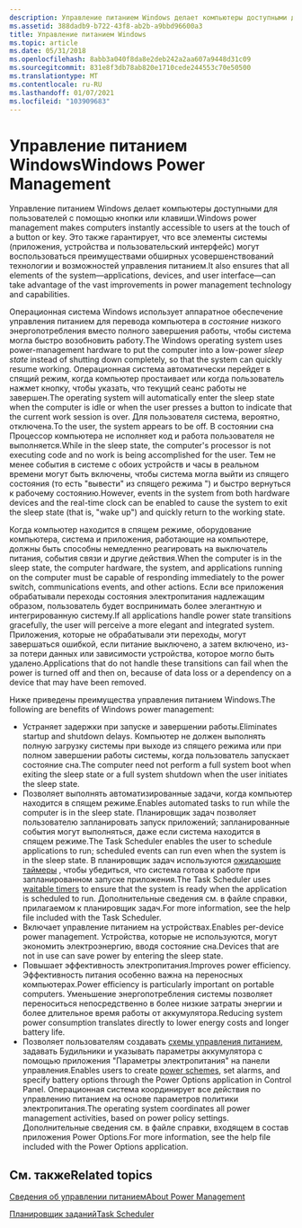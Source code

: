 ```yaml
---
description: Управление питанием Windows делает компьютеры доступными для пользователей с помощью кнопки или клавиши.
ms.assetid: 388dadb9-b722-43f8-ab2b-a9bbd96600a3
title: Управление питанием Windows
ms.topic: article
ms.date: 05/31/2018
ms.openlocfilehash: 8abb3a040f8da8e2deb242a2aa607a9448d31c09
ms.sourcegitcommit: 831e8f3db78ab820e1710cede244553c70e50500
ms.translationtype: MT
ms.contentlocale: ru-RU
ms.lasthandoff: 01/07/2021
ms.locfileid: "103909683"
---
```

# <a name="windows-power-management"></a><span data-ttu-id="b2302-103">Управление питанием Windows</span><span class="sxs-lookup"><span data-stu-id="b2302-103">Windows Power Management</span></span>

<span data-ttu-id="b2302-104">Управление питанием Windows делает компьютеры доступными для пользователей с помощью кнопки или клавиши.</span><span class="sxs-lookup"><span data-stu-id="b2302-104">Windows power management makes computers instantly accessible to users at the touch of a button or key.</span></span> <span data-ttu-id="b2302-105">Это также гарантирует, что все элементы системы (приложения, устройства и пользовательский интерфейс) могут воспользоваться преимуществами обширных усовершенствований технологии и возможностей управления питанием.</span><span class="sxs-lookup"><span data-stu-id="b2302-105">It also ensures that all elements of the system—applications, devices, and user interface—can take advantage of the vast improvements in power management technology and capabilities.</span></span>

<span data-ttu-id="b2302-106">Операционная система Windows использует аппаратное обеспечение управления питанием для перевода компьютера в *состояние* низкого энергопотребления вместо полного завершения работы, чтобы система могла быстро возобновить работу.</span><span class="sxs-lookup"><span data-stu-id="b2302-106">The Windows operating system uses power-management hardware to put the computer into a low-power *sleep state* instead of shutting down completely, so that the system can quickly resume working.</span></span> <span data-ttu-id="b2302-107">Операционная система автоматически перейдет в спящий режим, когда компьютер простаивает или когда пользователь нажмет кнопку, чтобы указать, что текущий сеанс работы не завершен.</span><span class="sxs-lookup"><span data-stu-id="b2302-107">The operating system will automatically enter the sleep state when the computer is idle or when the user presses a button to indicate that the current work session is over.</span></span> <span data-ttu-id="b2302-108">Для пользователя система, вероятно, отключена.</span><span class="sxs-lookup"><span data-stu-id="b2302-108">To the user, the system appears to be off.</span></span> <span data-ttu-id="b2302-109">В состоянии сна Процессор компьютера не исполняет код и работа пользователя не выполняется.</span><span class="sxs-lookup"><span data-stu-id="b2302-109">While in the sleep state, the computer's processor is not executing code and no work is being accomplished for the user.</span></span> <span data-ttu-id="b2302-110">Тем не менее события в системе с обоих устройств и часы в реальном времени могут быть включены, чтобы система могла выйти из спящего состояния (то есть "вывести" из спящего режима ") и быстро вернуться к рабочему состоянию.</span><span class="sxs-lookup"><span data-stu-id="b2302-110">However, events in the system from both hardware devices and the real-time clock can be enabled to cause the system to exit the sleep state (that is, "wake up") and quickly return to the working state.</span></span>

<span data-ttu-id="b2302-111">Когда компьютер находится в спящем режиме, оборудование компьютера, система и приложения, работающие на компьютере, должны быть способны немедленно реагировать на выключатель питания, события связи и другие действия.</span><span class="sxs-lookup"><span data-stu-id="b2302-111">When the computer is in the sleep state, the computer hardware, the system, and applications running on the computer must be capable of responding immediately to the power switch, communications events, and other actions.</span></span> <span data-ttu-id="b2302-112">Если все приложения обрабатывали переходы состояния электропитания надлежащим образом, пользователь будет воспринимать более элегантную и интегрированную систему.</span><span class="sxs-lookup"><span data-stu-id="b2302-112">If all applications handle power state transitions gracefully, the user will perceive a more elegant and integrated system.</span></span> <span data-ttu-id="b2302-113">Приложения, которые не обрабатывали эти переходы, могут завершаться ошибкой, если питание выключено, а затем включено, из-за потери данных или зависимости устройства, которое могло быть удалено.</span><span class="sxs-lookup"><span data-stu-id="b2302-113">Applications that do not handle these transitions can fail when the power is turned off and then on, because of data loss or a dependency on a device that may have been removed.</span></span>

<span data-ttu-id="b2302-114">Ниже приведены преимущества управления питанием Windows.</span><span class="sxs-lookup"><span data-stu-id="b2302-114">The following are benefits of Windows power management:</span></span>

-   <span data-ttu-id="b2302-115">Устраняет задержки при запуске и завершении работы.</span><span class="sxs-lookup"><span data-stu-id="b2302-115">Eliminates startup and shutdown delays.</span></span> <span data-ttu-id="b2302-116">Компьютер не должен выполнять полную загрузку системы при выходе из спящего режима или при полном завершении работы системы, когда пользователь запускает состояние сна.</span><span class="sxs-lookup"><span data-stu-id="b2302-116">The computer need not perform a full system boot when exiting the sleep state or a full system shutdown when the user initiates the sleep state.</span></span>
-   <span data-ttu-id="b2302-117">Позволяет выполнять автоматизированные задачи, когда компьютер находится в спящем режиме.</span><span class="sxs-lookup"><span data-stu-id="b2302-117">Enables automated tasks to run while the computer is in the sleep state.</span></span> <span data-ttu-id="b2302-118">Планировщик задач позволяет пользователю запланировать запуск приложений; запланированные события могут выполняться, даже если система находится в спящем режиме.</span><span class="sxs-lookup"><span data-stu-id="b2302-118">The Task Scheduler enables the user to schedule applications to run; scheduled events can run even when the system is in the sleep state.</span></span> <span data-ttu-id="b2302-119">В планировщик задач используются [ожидающие таймеры](/windows/desktop/Sync/waitable-timer-objects) , чтобы убедиться, что система готова к работе при запланированном запуске приложения.</span><span class="sxs-lookup"><span data-stu-id="b2302-119">The Task Scheduler uses [waitable timers](/windows/desktop/Sync/waitable-timer-objects) to ensure that the system is ready when the application is scheduled to run.</span></span> <span data-ttu-id="b2302-120">Дополнительные сведения см. в файле справки, прилагаемом к планировщик задач.</span><span class="sxs-lookup"><span data-stu-id="b2302-120">For more information, see the help file included with the Task Scheduler.</span></span>
-   <span data-ttu-id="b2302-121">Включает управление питанием на устройствах.</span><span class="sxs-lookup"><span data-stu-id="b2302-121">Enables per-device power management.</span></span> <span data-ttu-id="b2302-122">Устройства, которые не используются, могут экономить электроэнергию, вводя состояние сна.</span><span class="sxs-lookup"><span data-stu-id="b2302-122">Devices that are not in use can save power by entering the sleep state.</span></span>
-   <span data-ttu-id="b2302-123">Повышает эффективность электропитания.</span><span class="sxs-lookup"><span data-stu-id="b2302-123">Improves power efficiency.</span></span> <span data-ttu-id="b2302-124">Эффективность питания особенно важна на переносных компьютерах.</span><span class="sxs-lookup"><span data-stu-id="b2302-124">Power efficiency is particularly important on portable computers.</span></span> <span data-ttu-id="b2302-125">Уменьшение энергопотребления системы позволяет переноситься непосредственно в более низкие затраты энергии и более длительное время работы от аккумулятора.</span><span class="sxs-lookup"><span data-stu-id="b2302-125">Reducing system power consumption translates directly to lower energy costs and longer battery life.</span></span>
-   <span data-ttu-id="b2302-126">Позволяет пользователям создавать [схемы управления питанием](power-schemes.md), задавать Будильники и указывать параметры аккумулятора с помощью приложения "Параметры электропитания" на панели управления.</span><span class="sxs-lookup"><span data-stu-id="b2302-126">Enables users to create [power schemes](power-schemes.md), set alarms, and specify battery options through the Power Options application in Control Panel.</span></span> <span data-ttu-id="b2302-127">Операционная система координирует все действия по управлению питанием на основе параметров политики электропитания.</span><span class="sxs-lookup"><span data-stu-id="b2302-127">The operating system coordinates all power management activities, based on power policy settings.</span></span> <span data-ttu-id="b2302-128">Дополнительные сведения см. в файле справки, входящем в состав приложения Power Options.</span><span class="sxs-lookup"><span data-stu-id="b2302-128">For more information, see the help file included with the Power Options application.</span></span>

## <a name="related-topics"></a><span data-ttu-id="b2302-129">См. также</span><span class="sxs-lookup"><span data-stu-id="b2302-129">Related topics</span></span>

<dl> <dt>

[<span data-ttu-id="b2302-130">Сведения об управлении питанием</span><span class="sxs-lookup"><span data-stu-id="b2302-130">About Power Management</span></span>](about-power-management.md)
</dt> <dt>

[<span data-ttu-id="b2302-131">Планировщик заданий</span><span class="sxs-lookup"><span data-stu-id="b2302-131">Task Scheduler</span></span>](/windows/desktop/TaskSchd/task-scheduler-start-page)
</dt> </dl>

 

 
